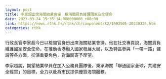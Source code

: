 ```yaml
---
layout: post
title: 李家超出席海關結業會操　稱海關肩負維護國家安全使命
date: 2023-03-24 19:35:14.000000000 +08:00
link: https://news.rthk.hk/rthk/ch/component/k2/1693505-20230324.htm
categories: rthk
---
```


行政長官李家超今日以檢閱官身份出席海關結業會操。他在社交專頁說，海關肩負維護國家安全使命，在推動香港融入國家發展大局，以及特區參與「一帶一路」建設等各方面，扮演重要角色，對海關寄予厚望。

李家超說，期望結業學員在加入公務員團隊後，秉承海關「聯通國家全球，共建安全經貿」的目標，全力以赴為市民提供優質海關服務。
